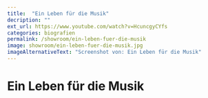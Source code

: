 ```yaml
---
title:  "Ein Leben für die Musik"
decription: ""
ext_url: https://www.youtube.com/watch?v=HcuncgyCYfs
categories: biografien
permalink: /showroom/ein-leben-fuer-die-musik
image: showroom/ein-leben-fuer-die-musik.jpg
imageAlternativeText: "Screenshot von: Ein Leben für die Musik"
---
```


# Ein Leben für die Musik
